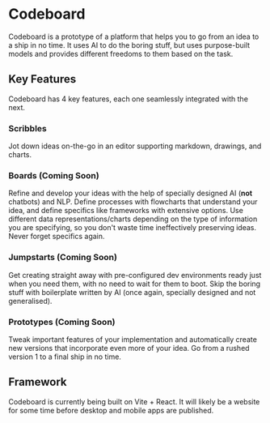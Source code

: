 # Codeboard

Codeboard is a prototype of a platform that helps you to go from an idea to a ship in no time. It uses AI to do the boring stuff, but uses purpose-built models and provides different freedoms to them based on the task.

## Key Features

Codeboard has 4 key features, each one seamlessly integrated with the next.

### Scribbles

Jot down ideas on-the-go in an editor supporting markdown, drawings, and charts.

### Boards (Coming Soon)

Refine and develop your ideas with the help of specially designed AI (**not** chatbots) and NLP. Define processes with flowcharts that understand your idea, and define specifics like frameworks with extensive options. Use different data representations/charts depending on the type of information you are specifying, so you don't waste time ineffectively preserving ideas. Never forget specifics again.

### Jumpstarts (Coming Soon)

Get creating straight away with pre-configured dev environments ready just when you need them, with no need to wait for them to boot. Skip the boring stuff with boilerplate written by AI (once again, specially designed and not generalised).

### Prototypes (Coming Soon)

Tweak important features of your implementation and automatically create new versions that incorporate even more of your idea. Go from a rushed version 1 to a final ship in no time.

## Framework

Codeboard is currently being built on Vite + React. It will likely be a website for some time before desktop and mobile apps are published.
